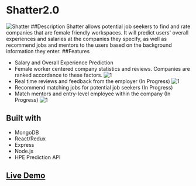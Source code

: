 # Shatter2.0
![Shatter](https://dl2.pushbulletusercontent.com/mnpt1VYCZSIb7S9LCWh9EJCeG6cR9cI5/unnamed.gif)
##Description
Shatter allows potential job seekers to find and rate companies that are female friendly workspaces. 
It will predict users' overall experiences and salaries at the companies they specify, as well as recommend jobs and mentors to the users based on the background information they enter.
##Features
* Salary and Overall Experience Prediction
* Female worker centered company statistics and reviews. Companies are ranked accordance to these factors. 
![1](https://dl2.pushbulletusercontent.com/zG2KxbN5ojNYcrM9PkoKSJ2LEF1fOZMr/Screen%20Shot%202017-02-21%20at%201.51.48%20AM.png)
* Real time reviews and feedback from the employer (In Progress)
![1](https://dl2.pushbulletusercontent.com/8Asveo6MEei2l5WxBQCxlue3eg6RU8JA/Screen%20Shot%202017-02-21%20at%201.53.00%20AM.png)
* Recommend matching jobs for potential job seekers (In Progress)
* Match mentors and entry-level employee within the company (In Progress)
![1](https://dl2.pushbulletusercontent.com/tvsAZf8ELxZWyajvuHieCPcmCazGA6X7/Screen%20Shot%202017-02-21%20at%201.52.06%20AM.png)
## Built with
* MongoDB
* React/Redux
* Express
* Node.js
* HPE Prediction API
## [Live Demo](https://floating-garden-88489.herokuapp.com/)

